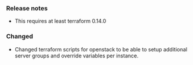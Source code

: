 ### Release notes

- This requires at least terraform 0.14.0

### Changed

- Changed terraform scripts for openstack to be able to setup additional server groups and override variables per instance.
